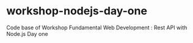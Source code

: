 # workshop-nodejs-day-one
Code base of Workshop Fundamental Web Development : Rest API with Node.js Day one
